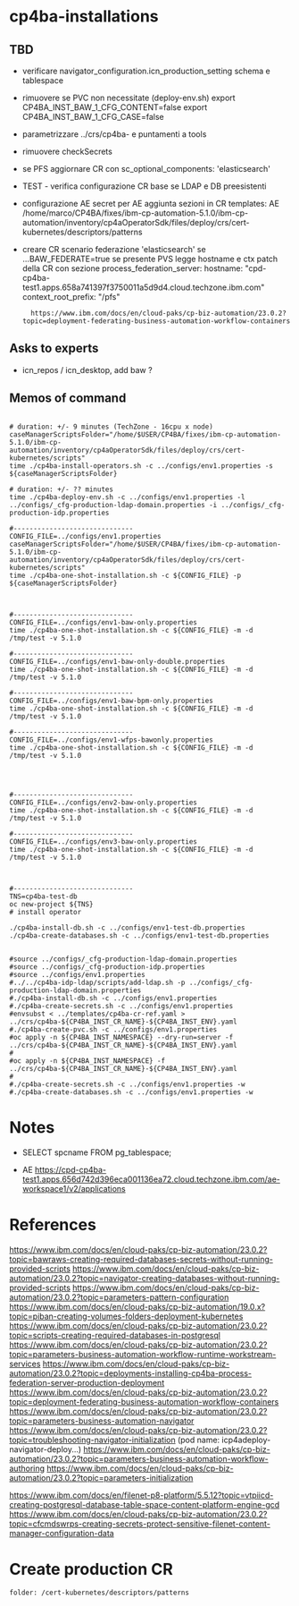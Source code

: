 # cp4ba-installations

## TBD

- verificare navigator_configuration.icn_production_setting
  schema e tablespace

- rimuovere se PVC non necessitate (deploy-env.sh) 
    export CP4BA_INST_BAW_1_CFG_CONTENT=false
    export CP4BA_INST_BAW_1_CFG_CASE=false

- parametrizzare ../crs/cp4ba- e puntamenti a tools

- rimuovere checkSecrets

- se PFS aggiornare CR con
  sc_optional_components: 'elasticsearch'
	
- TEST - verifica configurazione CR base se LDAP e DB preesistenti

- configurazione AE
  secret per AE
  aggiunta sezioni in CR templates: AE
  /home/marco/CP4BA/fixes/ibm-cp-automation-5.1.0/ibm-cp-automation/inventory/cp4aOperatorSdk/files/deploy/crs/cert-kubernetes/descriptors/patterns

- creare CR scenario federazione 'elasticsearch'
  se ...BAW_FEDERATE=true
    se presente PVS
      legge hostname e ctx
      patch della CR con sezione
        process_federation_server:
          hostname: "cpd-cp4ba-test1.apps.658a741397f3750011a5d9d4.cloud.techzone.ibm.com"
          context_root_prefix: "/pfs"

        https://www.ibm.com/docs/en/cloud-paks/cp-biz-automation/23.0.2?topic=deployment-federating-business-automation-workflow-containers


## Asks to experts

- icn_repos / icn_desktop, add baw ?



## Memos of command

```

# duration: +/- 9 minutes (TechZone - 16cpu x node)
caseManagerScriptsFolder="/home/$USER/CP4BA/fixes/ibm-cp-automation-5.1.0/ibm-cp-automation/inventory/cp4aOperatorSdk/files/deploy/crs/cert-kubernetes/scripts"
time ./cp4ba-install-operators.sh -c ../configs/env1.properties -s ${caseManagerScriptsFolder}

# duration: +/- ?? minutes
time ./cp4ba-deploy-env.sh -c ../configs/env1.properties -l ../configs/_cfg-production-ldap-domain.properties -i ../configs/_cfg-production-idp.properties

#------------------------------
CONFIG_FILE=../configs/env1.properties
caseManagerScriptsFolder="/home/$USER/CP4BA/fixes/ibm-cp-automation-5.1.0/ibm-cp-automation/inventory/cp4aOperatorSdk/files/deploy/crs/cert-kubernetes/scripts"
time ./cp4ba-one-shot-installation.sh -c ${CONFIG_FILE} -p ${caseManagerScriptsFolder}



#------------------------------
CONFIG_FILE=../configs/env1-baw-only.properties
time ./cp4ba-one-shot-installation.sh -c ${CONFIG_FILE} -m -d /tmp/test -v 5.1.0

#------------------------------
CONFIG_FILE=../configs/env1-baw-only-double.properties
time ./cp4ba-one-shot-installation.sh -c ${CONFIG_FILE} -m -d /tmp/test -v 5.1.0

#------------------------------
CONFIG_FILE=../configs/env1-baw-bpm-only.properties
time ./cp4ba-one-shot-installation.sh -c ${CONFIG_FILE} -m -d /tmp/test -v 5.1.0

#------------------------------
CONFIG_FILE=../configs/env1-wfps-bawonly.properties
time ./cp4ba-one-shot-installation.sh -c ${CONFIG_FILE} -m -d /tmp/test -v 5.1.0




#------------------------------
CONFIG_FILE=../configs/env2-baw-only.properties
time ./cp4ba-one-shot-installation.sh -c ${CONFIG_FILE} -m -d /tmp/test -v 5.1.0

#------------------------------
CONFIG_FILE=../configs/env3-baw-only.properties
time ./cp4ba-one-shot-installation.sh -c ${CONFIG_FILE} -m -d /tmp/test -v 5.1.0



#------------------------------
TNS=cp4ba-test-db
oc new-project ${TNS}
# install operator 

./cp4ba-install-db.sh -c ../configs/env1-test-db.properties
./cp4ba-create-databases.sh -c ../configs/env1-test-db.properties


#source ../configs/_cfg-production-ldap-domain.properties
#source ../configs/_cfg-production-idp.properties
#source ../configs/env1.properties
#../../cp4ba-idp-ldap/scripts/add-ldap.sh -p ../configs/_cfg-production-ldap-domain.properties
#./cp4ba-install-db.sh -c ../configs/env1.properties
#./cp4ba-create-secrets.sh -c ../configs/env1.properties
#envsubst < ../templates/cp4ba-cr-ref.yaml > ../crs/cp4ba-${CP4BA_INST_CR_NAME}-${CP4BA_INST_ENV}.yaml
#./cp4ba-create-pvc.sh -c ../configs/env1.properties
#oc apply -n ${CP4BA_INST_NAMESPACE} --dry-run=server -f ../crs/cp4ba-${CP4BA_INST_CR_NAME}-${CP4BA_INST_ENV}.yaml
#
#oc apply -n ${CP4BA_INST_NAMESPACE} -f ../crs/cp4ba-${CP4BA_INST_CR_NAME}-${CP4BA_INST_ENV}.yaml
#
#./cp4ba-create-secrets.sh -c ../configs/env1.properties -w
#./cp4ba-create-databases.sh -c ../configs/env1.properties -w

```
# Notes


- SELECT spcname FROM pg_tablespace;

- AE
  https://cpd-cp4ba-test1.apps.656d742d396eca001136ea72.cloud.techzone.ibm.com/ae-workspace1/v2/applications

# References

https://www.ibm.com/docs/en/cloud-paks/cp-biz-automation/23.0.2?topic=bawraws-creating-required-databases-secrets-without-running-provided-scripts
https://www.ibm.com/docs/en/cloud-paks/cp-biz-automation/23.0.2?topic=navigator-creating-databases-without-running-provided-scripts
https://www.ibm.com/docs/en/cloud-paks/cp-biz-automation/23.0.2?topic=parameters-pattern-configuration
https://www.ibm.com/docs/en/cloud-paks/cp-biz-automation/19.0.x?topic=piban-creating-volumes-folders-deployment-kubernetes
https://www.ibm.com/docs/en/cloud-paks/cp-biz-automation/23.0.2?topic=scripts-creating-required-databases-in-postgresql
https://www.ibm.com/docs/en/cloud-paks/cp-biz-automation/23.0.2?topic=parameters-business-automation-workflow-runtime-workstream-services
https://www.ibm.com/docs/en/cloud-paks/cp-biz-automation/23.0.2?topic=deployments-installing-cp4ba-process-federation-server-production-deployment
https://www.ibm.com/docs/en/cloud-paks/cp-biz-automation/23.0.2?topic=deployment-federating-business-automation-workflow-containers
https://www.ibm.com/docs/en/cloud-paks/cp-biz-automation/23.0.2?topic=parameters-business-automation-navigator
https://www.ibm.com/docs/en/cloud-paks/cp-biz-automation/23.0.2?topic=troubleshooting-navigator-initialization (pod name: icp4adeploy-navigator-deploy...)
https://www.ibm.com/docs/en/cloud-paks/cp-biz-automation/23.0.2?topic=parameters-business-automation-workflow-authoring
https://www.ibm.com/docs/en/cloud-paks/cp-biz-automation/23.0.2?topic=parameters-initialization


https://www.ibm.com/docs/en/filenet-p8-platform/5.5.12?topic=vtpiicd-creating-postgresql-database-table-space-content-platform-engine-gcd
https://www.ibm.com/docs/en/cloud-paks/cp-biz-automation/23.0.2?topic=cfcmdswrps-creating-secrets-protect-sensitive-filenet-content-manager-configuration-data

# Create production CR
```
folder: /cert-kubernetes/descriptors/patterns




```


